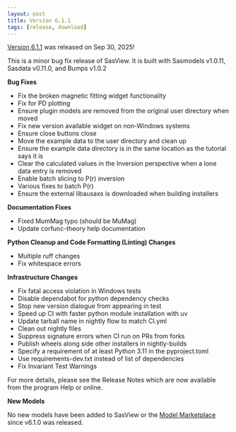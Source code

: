 ```yaml
---
layout: post
title: Version 6.1.1
tags: [release, download]
---
```


[Version 6.1.1](https://github.com/SasView/sasview/releases/tag/v6.1.1) was
released on Sep 30, 2025!

This is a minor bug fix release of SasView. It is built with Sasmodels v1.0.11,
Sasdata v0.11.0, and Bumps v1.0.2

**Bug Fixes**

* Fix the broken magnetic fitting widget functionality
* Fix for PD plotting
* Ensure plugin models are removed from the original user directory when moved
* Fix new version available widget on non-Windows systems
* Ensure close buttons close
* Move the example data to the user directory and clean up
* Ensure the example data directory is in the same location as the tutorial says it is
* Clear the calculated values in the Inversion perspective when a lone data entry is removed
* Enable batch slicing to P(r) inversion
* Various fixes to batch P(r)
* Ensure the external libausaxs is downloaded when building installers

**Documentation Fixes**

* Fixed MumMag typo (should be MuMag)
* Update corfunc-theory help documentation

**Python Cleanup and Code Formatting (Linting) Changes**

* Multiple ruff changes
* Fix whitespace errors

**Infrastructure Changes**

* Fix fatal access violation in Windows tests
* Disable dependabot for python dependency checks
* Stop new version dialogue from appearing in test
* Speed up CI with faster python module installation with uv
* Update tarball name in nightly flow to match CI.yml
* Clean out nightly files
* Suppress signature errors when CI run on PRs from forks
* Publish wheels along side other installers in nightly-builds
* Specify a requirement of at least Python 3.11 in the pyproject.toml
* Use requirements-dev.txt instead of list of dependencies
* Fix Invariant Test Warnings

For more details, please see the Release Notes which are now available from the program Help or online.

**New Models**

No new models have been added to SasView or the [Model Marketplace](https://marketplace.sasview.org/) 
since v6.1.0 was released.
